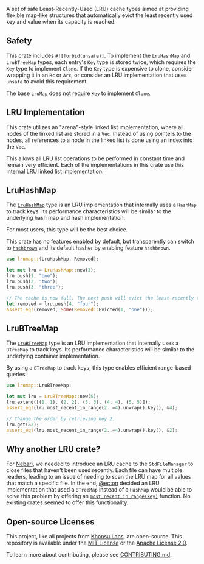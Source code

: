 A set of safe Least-Recently-Used (LRU) cache types aimed at providing flexible
map-like structures that automatically evict the least recently used key and
value when its capacity is reached.

## Safety

This crate includes `#![forbid(unsafe)]`. To implement the `LruHashMap` and
`LruBTreeMap` types, each entry's `Key` type is stored twice, which requires the
`Key` type to implement `Clone`. If the `Key` type is expensive to clone,
consider wrapping it in an `Rc` or `Arc`, or consider an LRU implementation that
uses `unsafe` to avoid this requirement.

The base `LruMap` does not require `Key` to implement `Clone`.

## LRU Implementation

This crate utilizes an "arena"-style linked list implementation, where all nodes
of the linked list are stored in a `Vec`. Instead of using pointers to the
nodes, all references to a node in the linked list is done using an index into
the `Vec`.

This allows all LRU list operations to be performed in constant time and remain
very efficient. Each of the implementations in this crate use this internal LRU
linked list implementation.

## LruHashMap

The [`LruHashMap`][lruhashmap] type is an LRU implementation that internally
uses a `HashMap` to track keys. Its performance characteristics will be similar
to the underlying hash map and hash implementation.

For most users, this type will be the best choice.

This crate has no features enabled by default, but transparently can switch to
[`hashbrown`][hashbrown] and its default hasher by enabling feature `hashbrown`.

```rust
use lrumap::{LruHashMap, Removed};

let mut lru = LruHashMap::new(3);
lru.push(1, "one");
lru.push(2, "two");
lru.push(3, "three");

// The cache is now full. The next push will evict the least recently touched entry.
let removed = lru.push(4, "four");
assert_eq!(removed, Some(Removed::Evicted(1, "one")));
```

## LruBTreeMap

The [`LruBTreeMap`][lrubtreemap] type is an LRU implementation that internally
uses a `BTreeMap` to track keys. Its performance characteristics will be similar
to the underlying container implementation.

By using a `BTreeMap` to track keys, this type enables efficient range-based
queries:

```rust
use lrumap::LruBTreeMap;

let mut lru = LruBTreeMap::new(5);
lru.extend([(1, 1), (2, 2), (3, 3), (4, 4), (5, 5)]);
assert_eq!(lru.most_recent_in_range(2..=4).unwrap().key(), &4);

// Change the order by retrieving key 2.
lru.get(&2);
assert_eq!(lru.most_recent_in_range(2..=4).unwrap().key(), &2);
```

## Why another LRU crate?

For [Nebari][nebari], we needed to introduce an LRU cache to the
`StdFileManager` to close files that haven't been used recently. Each file can
have multiple readers, leading to an issue of needing to scan the LRU map for
all values that match a specific file. In the end, [@ecton][ecton] decided an
LRU implementation that used a `BTreeMap` instead of a `HashMap` would be able
to solve this problem by offering an
[`most_recent_in_range(key)`][most-recent-in-range] function. No existing crates
seemed to offer this functionality.

[nebari]: https://github.com/khonsulabs/nebari
[ecton]: https://github.com/ecton
[most-recent-in-range]: https://khonsulabs.github.io/lrumap/main/lrumap/struct.LruBTreeMap.html#method.most_recent_in_range
[lruhashmap]: https://khonsulabs.github.io/lrumap/main/lrumap/struct.LruHashMap.html
[lrubtreemap]: https://khonsulabs.github.io/lrumap/main/lrumap/struct.LruBTreeMap.html
[hashbrown]: https://docs.rs/hashbrown/latest/hashbrown/

## Open-source Licenses

This project, like all projects from [Khonsu Labs](https://khonsulabs.com/), are
open-source. This repository is available under the [MIT License](./LICENSE-MIT)
or the [Apache License 2.0](./LICENSE-APACHE).

To learn more about contributing, please see [CONTRIBUTING.md](./CONTRIBUTING.md).
